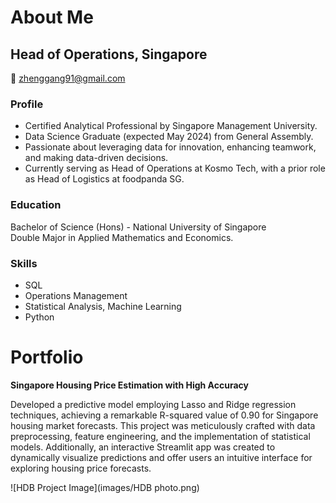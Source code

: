 # About Me

## Head of Operations, Singapore

📧 zhenggang91@gmail.com

### Profile
- Certified Analytical Professional by Singapore Management University.
- Data Science Graduate (expected May 2024) from General Assembly.
- Passionate about leveraging data for innovation, enhancing teamwork, and making data-driven decisions.
- Currently serving as Head of Operations at Kosmo Tech, with a prior role as Head of Logistics at foodpanda SG.

### Education

Bachelor of Science (Hons) - National University of Singapore  
Double Major in Applied Mathematics and Economics.

### Skills

- SQL
- Operations Management
- Statistical Analysis, Machine Learning
- Python

# Portfolio

**Singapore Housing Price Estimation with High Accuracy**

Developed a predictive model employing Lasso and Ridge regression techniques, achieving a remarkable R-squared value of 0.90 for Singapore housing market forecasts. This project was meticulously crafted with data preprocessing, feature engineering, and the implementation of statistical models. Additionally, an interactive Streamlit app was created to dynamically visualize predictions and offer users an intuitive interface for exploring housing price forecasts.

![HDB Project Image](images/HDB photo.png)

